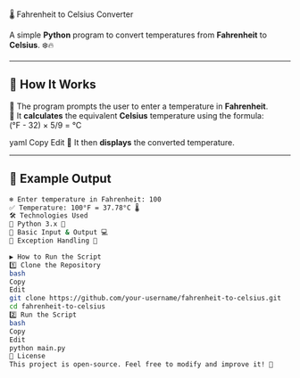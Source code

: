  🌡️ Fahrenheit to Celsius Converter

A simple **Python** program to convert temperatures from **Fahrenheit** to **Celsius**. ❄️🔥

---

## 🚀 **How It Works**
🔹 The program prompts the user to enter a temperature in **Fahrenheit**.  
🔹 It **calculates** the equivalent **Celsius** temperature using the formula:  
(°F - 32) × 5/9 = °C

yaml
Copy
Edit
🔹 It then **displays** the converted temperature.

---

## 📌 **Example Output**
```bash
❄️ Enter temperature in Fahrenheit: 100
✅ Temperature: 100°F = 37.78°C 🌡️
🛠️ Technologies Used
🔹 Python 3.x 🐍
🔹 Basic Input & Output 💻
🔹 Exception Handling 🚀

▶️ How to Run the Script
1️⃣ Clone the Repository
bash
Copy
Edit
git clone https://github.com/your-username/fahrenheit-to-celsius.git
cd fahrenheit-to-celsius
2️⃣ Run the Script
bash
Copy
Edit
python main.py
📄 License
This project is open-source. Feel free to modify and improve it! 🎉

